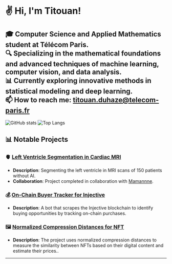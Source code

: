 # ✌️ Hi, I'm Titouan!

🎓 **Computer Science and Applied Mathematics student at Télécom Paris**.  
🔍 Specializing in the mathematical foundations and advanced techniques of machine learning, computer vision, and data analysis.  
📊 Currently exploring innovative methods in statistical modeling and deep learning.  
📫 **How to reach me**: titouan.duhaze@telecom-paris.fr
---

![GitHub stats](https://github-readme-stats.vercel.app/api?username=titiuo&show_icons=true)
![Top Langs](https://github-readme-stats.vercel.app/api/top-langs/?username=titiuo&layout=compact)

## 📊 **Notable Projects**

### 🫀 **[Left Ventricle Segmentation in Cardiac MRI](https://github.com/titiuo/Segmentation-IRM)**
- **Description**: Segmenting the left ventricle in MRI scans of 150 patients without AI.
- **Collaboration**: Project completed in collaboration with [Mamannne](https://github.com/Mamannne).

### 💰 **[On-Chain Buyer Tracker for Injective](https://github.com/titiuo/BOT-Injective2)**
- **Description**: A bot that scrapes the Injective blockchain to identify buying opportunities by tracking on-chain purchases.

### 🖼️ **[Normalized Compression Distances for NFT](https://github.com/titiuo/Normalized-Compression-Distances-for-NFT)**
- **Description**: The project uses normalized compression distances to measure the similarity between NFTs based on their digital content and estimate their prices..
  
---
